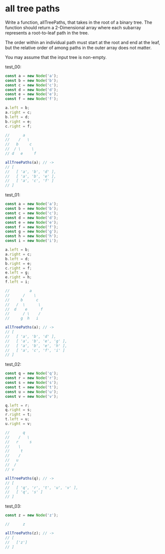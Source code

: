 # all tree paths

Write a function, allTreePaths, that takes in the root of a binary tree. The function should return a 2-Dimensional array where each subarray represents a root-to-leaf path in the tree.

The order within an individual path must start at the root and end at the leaf, but the relative order of among paths in the outer array does not matter.

You may assume that the input tree is non-empty.

test_00:
```js
const a = new Node('a');
const b = new Node('b');
const c = new Node('c');
const d = new Node('d');
const e = new Node('e');
const f = new Node('f');

a.left = b;
a.right = c;
b.left = d;
b.right = e;
c.right = f;

//      a
//    /   \
//   b     c
//  / \     \
// d   e     f

allTreePaths(a); // ->
// [
//   [ 'a', 'b', 'd' ],
//   [ 'a', 'b', 'e' ],
//   [ 'a', 'c', 'f' ]
// ]
```

test_01:
```js
const a = new Node('a');
const b = new Node('b');
const c = new Node('c');
const d = new Node('d');
const e = new Node('e');
const f = new Node('f');
const g = new Node('g');
const h = new Node('h');
const i = new Node('i');

a.left = b;
a.right = c;
b.left = d;
b.right = e;
c.right = f;
e.left = g;
e.right = h;
f.left = i;

//         a
//      /    \
//     b      c
//   /  \      \
//  d    e      f
//      / \    /   
//     g  h   i

allTreePaths(a); // ->
// [
//   [ 'a', 'b', 'd' ],
//   [ 'a', 'b', 'e', 'g' ],
//   [ 'a', 'b', 'e', 'h' ],
//   [ 'a', 'c', 'f', 'i' ]
// ]
```

test_02:
```js
const q = new Node('q');
const r = new Node('r');
const s = new Node('s');
const t = new Node('t');
const u = new Node('u');
const v = new Node('v');

q.left = r;
q.right = s;
r.right = t;
t.left = u;
u.right = v;

//      q
//    /   \
//   r     s
//    \
//     t
//    /
//   u
//  /
// v

allTreePaths(q); // ->
// [
//   [ 'q', 'r', 't', 'u', 'v' ],
//   [ 'q', 's' ]
// ]
```

test_03:
```js
const z = new Node('z');

//      z

allTreePaths(z); // ->
// [
//   ['z']
// ]
```
